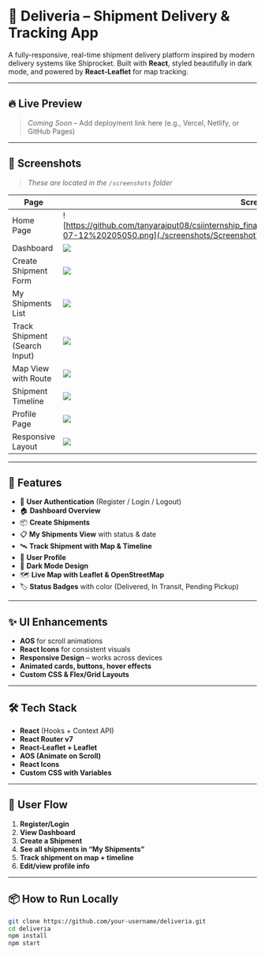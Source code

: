 # 🚚 Deliveria – Shipment Delivery & Tracking App

A fully-responsive, real-time shipment delivery platform inspired by modern delivery systems like Shiprocket. Built with **React**, styled beautifully in dark mode, and powered by **React-Leaflet** for map tracking.

---

## 🔥 Live Preview

> _Coming Soon_ – Add deployment link here (e.g., Vercel, Netlify, or GitHub Pages)

---

## 📸 Screenshots

> _These are located in the `/screenshots` folder_

| Page | Screenshot |
|------|------------|
| Home Page | ![https://github.com/tanyarajput08/csiinternship_finalproject/blob/main/screenshots/Screenshot%202025-07-12%20205050.png](./screenshots/Screenshot%202025-07-12%20205050.png) |
| Dashboard | ![](./screenshots/Screenshot%202025-07-12%20205059.png) |
| Create Shipment Form | ![](./screenshots/Screenshot%202025-07-12%20205107.png) |
| My Shipments List | ![](./screenshots/Screenshot%202025-07-12%20205116.png) |
| Track Shipment (Search Input) | ![](./screenshots/Screenshot%202025-07-12%20205124.png) |
| Map View with Route | ![](./screenshots/Screenshot%202025-07-12%20205132.png) |
| Shipment Timeline | ![](./screenshots/Screenshot%202025-07-12%20205139.png) |
| Profile Page | ![](./screenshots/Screenshot%202025-07-12%20205150.png) |
| Responsive Layout | ![](./screenshots/Screenshot%202025-07-12%20205159.png) |

---

## 🚀 Features

- 🔐 **User Authentication** (Register / Login / Logout)
- 🏠 **Dashboard Overview**
- 📦 **Create Shipments**
- 📋 **My Shipments View** with status & date
- 🛰️ **Track Shipment with Map & Timeline**
- 👤 **User Profile**
- 🎨 **Dark Mode Design**
- 🗺️ **Live Map with Leaflet & OpenStreetMap**
- 🏷️ **Status Badges** with color (Delivered, In Transit, Pending Pickup)

---

## ✨ UI Enhancements

- **AOS** for scroll animations  
- **React Icons** for consistent visuals  
- **Responsive Design** – works across devices  
- **Animated cards, buttons, hover effects**  
- **Custom CSS & Flex/Grid Layouts**

---

## 🛠️ Tech Stack

- **React** (Hooks + Context API)
- **React Router v7**
- **React-Leaflet + Leaflet**
- **AOS (Animate on Scroll)**
- **React Icons**
- **Custom CSS with Variables**

---

## 🧪 User Flow

1. **Register/Login**
2. **View Dashboard**
3. **Create a Shipment**
4. **See all shipments in “My Shipments”**
5. **Track shipment on map + timeline**
6. **Edit/view profile info**

---

## 📦 How to Run Locally

```bash
git clone https://github.com/your-username/deliveria.git
cd deliveria
npm install
npm start
